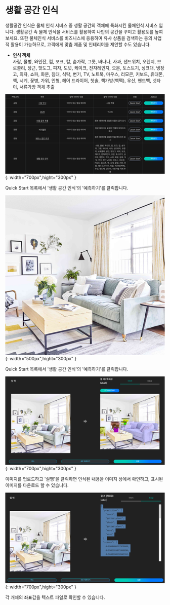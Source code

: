 # **생활 공간 인식**


생활공간 인식은 물체 인식 서비스 중 생활 공간의 객체에 특화시킨 물체인식 서비스 입니다. 
생활공간 속 물체 인식을 서비스를 활용하여 나만의 공간을 꾸미고 활용도를 높여보세요. 또한 물체인식 서비스를 비즈니스에 응용하여 유사 상품을 검색하는 등의 사업적 활용이 가능하므로, 고객에게 맞춤 제품 및 인테리어를 제안할 수도 있습니다.

- **인식 객체**  
사람, 물병, 와인잔, 컵, 포크, 칼, 숟가락, 그릇, 바나나, 사과, 샌드위치, 오렌지, 브로콜리, 당근, 핫도그, 피자, 도넛, 케이크,  전자레인지, 오븐, 토스트기, 싱크대, 냉장고, 의자, 쇼파, 화분, 침대, 식탁, 변기, TV, 노트북, 마우스, 리모콘, 키보드, 휴대폰, 책, 시계, 꽃병, 가위, 인형, 헤어 드라이어, 칫솔, 책가방(백팩), 우산, 핸드백, 넷타이, 서류가방 객체 추출


![이미지이름](./image/aimarket/living1.png){: width="700px",hight="300px" }  

Quick Start 목록에서 '생활 공간 인식'의 '예측하기'를 클릭합니다.

![이미지이름](./image/aimarket/living2.jpeg){: width="500px",hight="300px" }  

Quick Start 목록에서 '생활 공간 인식'의 '예측하기'를 클릭합니다.

![이미지이름](./image/aimarket/living3.png){: width="700px",hight="300px" }  

이미지를 업로드하고 '실행'을 클릭하면 인식된 내용을 이미지 상에서 확인하고, 표시된 이미지를 다운로드 할 수 있습니다.

![이미지이름](./image/aimarket/living4.png){: width="700px",hight="300px" }  

각 개체의 좌표값을 텍스트 파일로 확인할 수 있습니다.
